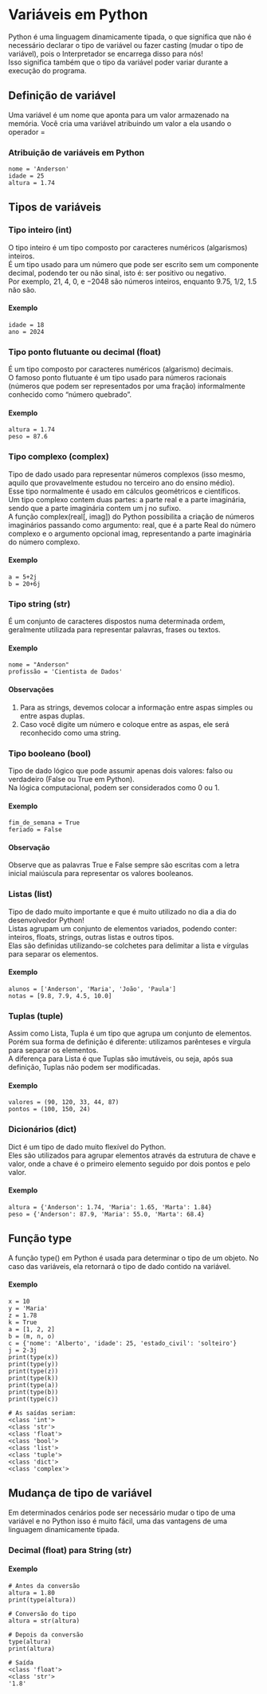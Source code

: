 # Variáveis em Python

Python é uma linguagem dinamicamente tipada, o que significa que não é necessário declarar o tipo de variável ou fazer casting (mudar o tipo de variável), pois o Interpretador se encarrega disso para nós!<br>
Isso significa também que o tipo da variável poder variar durante a execução do programa.

##  Definição de variável

Uma variável é um nome que aponta para um valor armazenado na memória. Você cria uma variável atribuindo um valor a ela usando o operador =

### Atribuição de variáveis em Python

```
nome = 'Anderson'
idade = 25
altura = 1.74
```

## Tipos de variáveis

### Tipo inteiro (int)

O tipo inteiro é um tipo composto por caracteres numéricos (algarismos) inteiros.<br>
É um tipo usado para um número que pode ser escrito sem um componente decimal, podendo ter ou não sinal, isto é: ser positivo ou negativo.<br>
Por exemplo, 21, 4, 0, e −2048 são números inteiros, enquanto 9.75, 1/2, 1.5 não são.

#### Exemplo
```
idade = 18
ano = 2024
```

### Tipo ponto flutuante ou decimal (float)

É um tipo composto por caracteres numéricos (algarismo) decimais.<br>
O famoso ponto flutuante é um tipo usado para números racionais (números que podem ser representados por uma fração) informalmente conhecido como “número quebrado”.

#### Exemplo

```
altura = 1.74
peso = 87.6
```

### Tipo complexo (complex)

Tipo de dado usado para representar números complexos (isso mesmo, aquilo que provavelmente estudou no terceiro ano do ensino médio).<br>
Esse tipo normalmente é usado em cálculos geométricos e científicos.<br>
Um tipo complexo contem duas partes: a parte real e a parte imaginária, sendo que a parte imaginária contem um j no sufixo.<br>
A função complex(real[, imag]) do Python possibilita a criação de números imaginários passando como argumento: real, que é a parte Real do número complexo e o argumento opcional imag, representando a parte imaginária do número complexo.

#### Exemplo

```
a = 5+2j
b = 20+6j
```

### Tipo string (str)

É um conjunto de caracteres dispostos numa determinada ordem, geralmente utilizada para representar palavras, frases ou textos.

#### Exemplo

```
nome = "Anderson"
profissão = 'Cientista de Dados'
```

#### Observações

1. Para as strings, devemos colocar a informação entre aspas simples ou entre aspas duplas.<br>
1. Caso você digite um número e coloque entre as aspas, ele será reconhecido como uma string.

### Tipo booleano (bool)

Tipo de dado lógico que pode assumir apenas dois valores: falso ou verdadeiro (False ou True em Python).<br>
Na lógica computacional, podem ser considerados como 0 ou 1.

#### Exemplo
```
fim_de_semana = True
feriado = False
```
#### Observação

Observe que as palavras True e False sempre são escritas com a letra inicial maiúscula para representar os valores booleanos.

### Listas (list)

Tipo de dado muito importante e que é muito utilizado no dia a dia do desenvolvedor Python!<br>
Listas agrupam um conjunto de elementos variados, podendo conter: inteiros, floats, strings, outras listas e outros tipos.<br>
Elas são definidas utilizando-se colchetes para delimitar a lista e vírgulas para separar os elementos.

#### Exemplo

```
alunos = ['Anderson', 'Maria', 'João', 'Paula']
notas = [9.8, 7.9, 4.5, 10.0]
```

### Tuplas (tuple)

Assim como Lista, Tupla é um tipo que agrupa um conjunto de elementos.<br>
Porém sua forma de definição é diferente: utilizamos parênteses e vírgula para separar os elementos.<br>
A diferença para Lista é que Tuplas são imutáveis, ou seja, após sua definição, Tuplas não podem ser modificadas.

#### Exemplo

```
valores = (90, 120, 33, 44, 87)
pontos = (100, 150, 24)
```

### Dicionários (dict)

Dict é um tipo de dado muito flexível do Python.<br>
Eles são utilizados para agrupar elementos através da estrutura de chave e valor, onde a chave é o primeiro elemento seguido por dois pontos e pelo valor.

#### Exemplo

```
altura = {'Anderson': 1.74, 'Maria': 1.65, 'Marta': 1.84}
peso = {'Anderson': 87.9, 'Maria': 55.0, 'Marta': 68.4}
```

## Função type

A função type() em Python é usada para determinar o tipo de um objeto. No caso das variáveis, ela retornará o tipo de dado contido na variável.

#### Exemplo

```
x = 10
y = 'Maria'
z = 1.78
k = True
a = [1, 2, 2]
b = (m, n, o)
c = {'nome': 'Alberto', 'idade': 25, 'estado_civil': 'solteiro'}
j = 2-3j
print(type(x))
print(type(y))
print(type(z))
print(type(k))
print(type(a))
print(type(b))
print(type(c))

# As saídas seriam:
<class 'int'>
<class 'str'>
<class 'float'>
<class 'bool'>
<class 'list'>
<class 'tuple'>
<class 'dict'>
<class 'complex'>
```

## Mudança de tipo de variável

Em determinados cenários pode ser necessário mudar o tipo de uma variável e no Python isso é muito fácil, uma das vantagens de uma linguagem dinamicamente tipada.

### Decimal (float) para String (str)

#### Exemplo

```
# Antes da conversão
altura = 1.80
print(type(altura))

# Conversão do tipo
altura = str(altura)

# Depois da conversão
type(altura)
print(altura)

# Saída
<class 'float'>
<class 'str'>
'1.8'
```
